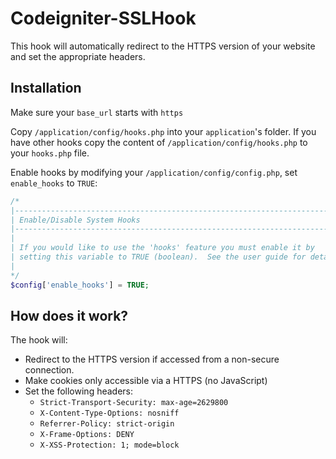 Codeigniter-SSLHook
============================

This hook will automatically redirect to the HTTPS version of your website and set the appropriate headers.


Installation
-----------------
Make sure your `base_url` starts with `https`

Copy `/application/config/hooks.php`  into your `application`'s folder.
If you have other hooks copy the content of `/application/config/hooks.php` to your `hooks.php` file.

Enable hooks by modifying your `/application/config/config.php`, set `enable_hooks` to `TRUE`:
```php
/*
|--------------------------------------------------------------------------
| Enable/Disable System Hooks
|--------------------------------------------------------------------------
|
| If you would like to use the 'hooks' feature you must enable it by
| setting this variable to TRUE (boolean).  See the user guide for details.
|
*/
$config['enable_hooks'] = TRUE;
```

How does it work?
-----------------
The hook will:
- Redirect to the HTTPS version if accessed from a non-secure connection.
- Make cookies only accessible via a HTTPS (no JavaScript)
- Set the following headers:
  -  `Strict-Transport-Security: max-age=2629800`
  -  `X-Content-Type-Options: nosniff`
  -  `Referrer-Policy: strict-origin`
  -  `X-Frame-Options: DENY`
  -  `X-XSS-Protection: 1; mode=block`
